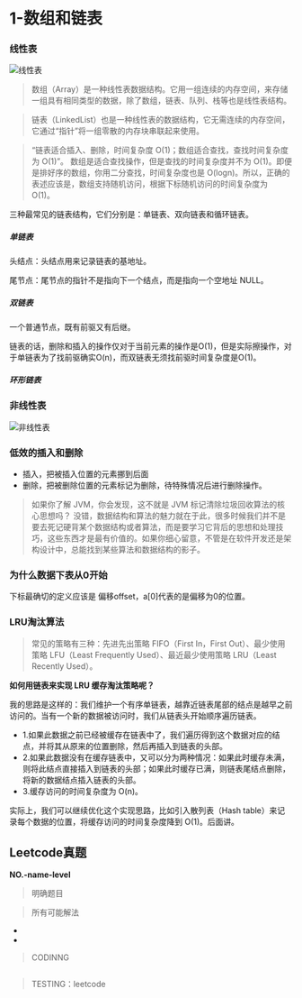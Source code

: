 # 1-数组和链表

### 线性表

![线性表](/Resources/1-数组和链表-beauty-01.png)

> 数组（Array）是一种线性表数据结构。它用一组连续的内存空间，来存储一组具有相同类型的数据，除了数组，链表、队列、栈等也是线性表结构。

> 链表（LinkedList）也是一种线性表的数据结构，它无需连续的内存空间，它通过“指针”将一组零散的内存块串联起来使用。

> “链表适合插入、删除，时间复杂度 O(1)；数组适合查找，查找时间复杂度为 O(1)”。
> 数组是适合查找操作，但是查找的时间复杂度并不为 O(1)。即便是排好序的数组，你用二分查找，时间复杂度也是 O(logn)。所以，正确的表述应该是，数组支持随机访问，根据下标随机访问的时间复杂度为 O(1)。

三种最常见的链表结构，它们分别是：单链表、双向链表和循环链表。

##### 单链表

头结点：头结点用来记录链表的基地址。

尾节点：尾节点的指针不是指向下一个结点，而是指向一个空地址 NULL。

##### 双链表

一个普通节点，既有前驱又有后继。

链表的话，删除和插入的操作仅对于当前元素的操作是O(1)，但是实际擦操作，对于单链表为了找前驱确实O(n)，而双链表无须找前驱时间复杂度是O(1)。

##### 环形链表

### 非线性表

![非线性表](/Resources/1-数组和链表-beauty-02.png)

### 低效的插入和删除

- 插入，把被插入位置的元素挪到后面
- 删除，把被删除位置的元素标记为删除，待特殊情况后进行删除操作。

> 如果你了解 JVM，你会发现，这不就是 JVM 标记清除垃圾回收算法的核心思想吗？
> 没错，数据结构和算法的魅力就在于此，很多时候我们并不是要去死记硬背某个数据结构或者算法，而是要学习它背后的思想和处理技巧，这些东西才是最有价值的。如果你细心留意，不管是在软件开发还是架构设计中，总能找到某些算法和数据结构的影子。

### 为什么数据下表从0开始

下标最确切的定义应该是  偏移offset，a[0]代表的是偏移为0的位置。

### LRU淘汰算法
> 常见的策略有三种：先进先出策略 FIFO（First In，First Out）、最少使用策略 LFU（Least Frequently Used）、最近最少使用策略 LRU（Least Recently Used）。

**如何用链表来实现 LRU 缓存淘汰策略呢？**

我的思路是这样的：我们维护一个有序单链表，越靠近链表尾部的结点是越早之前访问的。当有一个新的数据被访问时，我们从链表头开始顺序遍历链表。

- 1.如果此数据之前已经被缓存在链表中了，我们遍历得到这个数据对应的结点，并将其从原来的位置删除，然后再插入到链表的头部。
- 2.如果此数据没有在缓存链表中，又可以分为两种情况：如果此时缓存未满，则将此结点直接插入到链表的头部；如果此时缓存已满，则链表尾结点删除，将新的数据结点插入链表的头部。
- 3.缓存访问的时间复杂度为 O(n)。

实际上，我们可以继续优化这个实现思路，比如引入散列表（Hash table）来记录每个数据的位置，将缓存访问的时间复杂度降到 O(1)。后面讲。

## Leetcode真题

**NO.-name-level**

> 明确题目

> 所有可能解法

-
-

> CODINNG

```

```
> TESTING：leetcode
